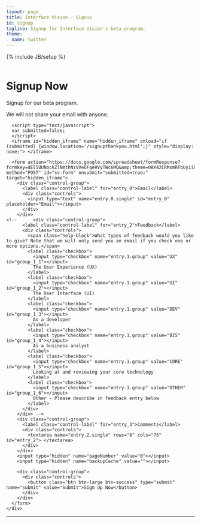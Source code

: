 ```yaml
---
layout: page
title: Interface Vision - Signup
id: signup
tagline: Signup for Interface Vision's beta program.
theme:
  name: twitter
---
```

{% include JB/setup %}

<!-- Carousel ================================================== -->
<div id="myCarousel" class="carousel slide">
  <div class="carousel-inner">
    <div class="item active">
      <img src="{{ ASSET_PATH }}/img/carousel/slide-03.jpg" alt="">
      <div class="container">
        <div class="carousel-caption">
          <h1>Signup Now</h1>
          <p class="lead">Signup for our beta program.</p>
<!--           <p class="lead">Please also take the time to <a href="https://twitter.com/interfaceVision" class="twitter-follow-button" data-show-count="false" data-size="large" data-show-screen-name="false" data-dnt="true">Follow</a> us on Twitter.</p> -->
          <p class="lead">We will not share your email with anyone.</p>
        </div> <!-- carousel-caption -->
      </div> <!-- container -->
    </div> <!-- item active -->
  </div> <!-- carousel-inner -->
</div>

<!-- Marketing Messaging and Featurettes ================================================== -->
<!-- Wrap the rest of the page in another container to center all the content. -->

<div class="container marketing">
  <div class="featurette" id="Proposals">
    <div class="form-horizontal">

      <script type="text/javascript">
      var submitted=false;
      </script>
      <iframe id="hidden_iframe" name="hidden_iframe" onload="if (submitted) {window.location='/signupthankyou.html';}" style="display: none;"> </iframe>

      <form action="https://docs.google.com/spreadsheet/formResponse?formkey=dEl5UUNockZlNmthNzVVeDFqeHVyTWc6MQ&amp;theme=0AX42CRMsmRFbUy1iOGYwN2U2Mi1hNWU0LTRlNjEtYWMyOC1lZmU4ODg1ODc1ODI&amp;ifq" method="POST" id="ss-form" onsubmit="submitted=true;" target="hidden_iframe">
        <div class="control-group">
          <label class="control-label" for="entry_0">Email</label>
          <div class="controls">
            <input type="text" name="entry.0.single" id="entry_0" placeholder="Email"></input>
          </div>
        </div>
    <!--      <div class="control-group">
          <label class="control-label" for="entry_2">Feedback</label>
          <div class="controls">
            <span class="help-block">What types of feedback would you like to give? Note that we will only send you an email if you check one or more options.</span>
            <label class="checkbox">
              <input type="checkbox" name="entry.1.group" value="UX" id="group_1_1"></input>
              The User Experience (UX)
            </label>
            <label class="checkbox">
              <input type="checkbox" name="entry.1.group" value="UI" id="group_1_2"></input>
              The User Interface (UI)
            </label>
            <label class="checkbox">
              <input type="checkbox" name="entry.1.group" value="DEV" id="group_1_3"></input>
              As a developer
            </label>
            <label class="checkbox">
              <input type="checkbox" name="entry.1.group" value="BIS" id="group_1_4"></input>
              As a business analyst
            </label>
            <label class="checkbox">
              <input type="checkbox" name="entry.1.group" value="CORE" id="group_1_5"></input>
              Looking at and reviewing your core technology
            </label>
            <label class="checkbox">
              <input type="checkbox" name="entry.1.group" value="OTHER" id="group_1_6"></input>
              Other - Please describe in feedback entry below
            </label>
          </div>
        </div> -->
        <div class="control-group">
          <label class="control-label" for="entry_3">Comments</label>
          <div class="controls">
            <textarea name="entry.2.single" rows="8" cols="75" id="entry_2"> </textarea>
          </div>
        </div>
        <input type="hidden" name="pageNumber" value="0"></input>
        <input type="hidden" name="backupCache" value=""></input>

        <div class="control-group">
          <div class="controls">
            <button class="btn btn-large btn-success" type="submit" name="submit" value="Submit">Sign Up Now</button>
          </div>
        </div>
      </form>
    </div>
  </div> <!-- featurette -->
  
  <hr class="featurette-divider">

</div>

<script>!function(d,s,id){var js,fjs=d.getElementsByTagName(s)[0];if(!d.getElementById(id)){js=d.createElement(s);js.id=id;js.src="//platform.twitter.com/widgets.js";fjs.parentNode.insertBefore(js,fjs);}}(document,"script","twitter-wjs");</script>

